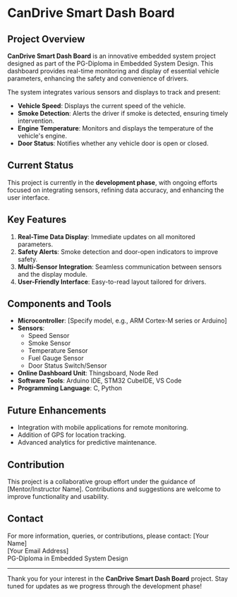 
# CanDrive Smart Dash Board

## Project Overview
**CanDrive Smart Dash Board** is an innovative embedded system project designed as part of the PG-Diploma in Embedded System Design. This dashboard provides real-time monitoring and display of essential vehicle parameters, enhancing the safety and convenience of drivers. 

The system integrates various sensors and displays to track and present:
- **Vehicle Speed**: Displays the current speed of the vehicle.
- **Smoke Detection**: Alerts the driver if smoke is detected, ensuring timely intervention.
- **Engine Temperature**: Monitors and displays the temperature of the vehicle's engine.
- **Door Status**: Notifies whether any vehicle door is open or closed.

## Current Status
This project is currently in the **development phase**, with ongoing efforts focused on integrating sensors, refining data accuracy, and enhancing the user interface.

## Key Features
1. **Real-Time Data Display**: Immediate updates on all monitored parameters.
2. **Safety Alerts**: Smoke detection and door-open indicators to improve safety.
3. **Multi-Sensor Integration**: Seamless communication between sensors and the display module.
4. **User-Friendly Interface**: Easy-to-read layout tailored for drivers.

## Components and Tools
- **Microcontroller**: [Specify model, e.g., ARM Cortex-M series or Arduino]
- **Sensors**:
  - Speed Sensor
  - Smoke Sensor
  - Temperature Sensor
  - Fuel Gauge Sensor
  - Door Status Switch/Sensor
- **Online Dashboard Unit**: Thingsboard, Node Red
- **Software Tools**: Arduino IDE, STM32 CubeIDE, VS Code 
- **Programming Language**: C, Python

## Future Enhancements
- Integration with mobile applications for remote monitoring.
- Addition of GPS for location tracking.
- Advanced analytics for predictive maintenance.

## Contribution
This project is a collaborative group effort under the guidance of [Mentor/Instructor Name]. Contributions and suggestions are welcome to improve functionality and usability.

## Contact
For more information, queries, or contributions, please contact:
[Your Name]  
[Your Email Address]  
PG-Diploma in Embedded System Design  

---

Thank you for your interest in the **CanDrive Smart Dash Board** project. Stay tuned for updates as we progress through the development phase!
